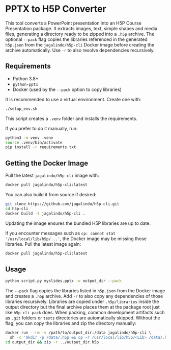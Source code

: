 # PPTX to H5P Converter

This tool converts a PowerPoint presentation into an H5P Course Presentation package. It extracts images, text, simple shapes and media files, generating a directory ready to be zipped into a `.h5p` archive. The optional `--pack` flag copies the libraries referenced in the generated `h5p.json` from the `jagalindo/h5p-cli` Docker image before creating the archive automatically. Use `-r` to also resolve dependencies recursively.

## Requirements
- Python 3.8+
- `python-pptx`
- Docker (used by the `--pack` option to copy libraries)

It is recommended to use a virtual environment. Create one with:
```bash
./setup_env.sh
```
This script creates a `.venv` folder and installs the requirements.

If you prefer to do it manually, run:
```bash
python3 -m venv .venv
source .venv/bin/activate
pip install -r requirements.txt
```

## Getting the Docker Image
Pull the latest `jagalindo/h5p-cli` image with:
```bash
docker pull jagalindo/h5p-cli:latest
```
You can also build it from source if desired:
```bash
git clone https://github.com/jagalindo/h5p-cli.git
cd h5p-cli
docker build -t jagalindo/h5p-cli .
```
Updating the image ensures the bundled H5P libraries are up to date.

If you encounter messages such as `cp: cannot stat '/usr/local/lib/h5p/...'`,
the Docker image may be missing those libraries. Pull the latest image again:

```bash
docker pull jagalindo/h5p-cli:latest
```

## Usage
```bash
python script.py myslides.pptx -o output_dir --pack
```
The `--pack` flag copies the libraries listed in `h5p.json` from the Docker
image and creates a `.h5p` archive. Add `-r` to also copy any dependencies of
those libraries recursively. Libraries are copied under `.h5p/libraries` inside
the output directory but the final archive places them at the package root just
like `h5p-cli pack` does. When packing, common development artifacts such as
`.git` folders or `tests` directories are automatically skipped. Without the
flag, you can copy the libraries and zip the directory manually:
```bash
docker run --rm -v /path/to/output_dir:/data jagalindo/h5p-cli \
  sh -c 'mkdir -p /data/.h5p && cp -r /usr/local/lib/h5p/<Lib> /data/.h5p/'
cd output_dir && zip -r ../output_dir.h5p .
```
